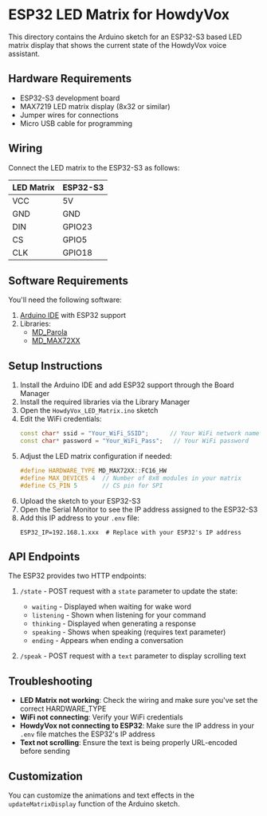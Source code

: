 # ESP32 LED Matrix for HowdyVox

This directory contains the Arduino sketch for an ESP32-S3 based LED matrix display that shows the current state of the HowdyVox voice assistant.

## Hardware Requirements

- ESP32-S3 development board
- MAX7219 LED matrix display (8x32 or similar)
- Jumper wires for connections
- Micro USB cable for programming

## Wiring

Connect the LED matrix to the ESP32-S3 as follows:

| LED Matrix | ESP32-S3 |
|------------|----------|
| VCC        | 5V       |
| GND        | GND      |
| DIN        | GPIO23   |
| CS         | GPIO5    |
| CLK        | GPIO18   |

## Software Requirements

You'll need the following software:

1. [Arduino IDE](https://www.arduino.cc/en/software) with ESP32 support
2. Libraries:
   - [MD_Parola](https://github.com/MajicDesigns/MD_Parola)
   - [MD_MAX72XX](https://github.com/MajicDesigns/MD_MAX72XX)

## Setup Instructions

1. Install the Arduino IDE and add ESP32 support through the Board Manager
2. Install the required libraries via the Library Manager
3. Open the `HowdyVox_LED_Matrix.ino` sketch
4. Edit the WiFi credentials:
   ```cpp
   const char* ssid = "Your_WiFi_SSID";      // Your WiFi network name
   const char* password = "Your_WiFi_Pass";   // Your WiFi password
   ```
5. Adjust the LED matrix configuration if needed:
   ```cpp
   #define HARDWARE_TYPE MD_MAX72XX::FC16_HW
   #define MAX_DEVICES 4  // Number of 8x8 modules in your matrix
   #define CS_PIN 5       // CS pin for SPI
   ```
6. Upload the sketch to your ESP32-S3
7. Open the Serial Monitor to see the IP address assigned to the ESP32-S3
8. Add this IP address to your `.env` file:
   ```
   ESP32_IP=192.168.1.xxx  # Replace with your ESP32's IP address
   ```

## API Endpoints

The ESP32 provides two HTTP endpoints:

1. `/state` - POST request with a `state` parameter to update the state:
   - `waiting` - Displayed when waiting for wake word
   - `listening` - Shown when listening for your command
   - `thinking` - Displayed when generating a response
   - `speaking` - Shows when speaking (requires text parameter)
   - `ending` - Appears when ending a conversation

2. `/speak` - POST request with a `text` parameter to display scrolling text

## Troubleshooting

- **LED Matrix not working**: Check the wiring and make sure you've set the correct HARDWARE_TYPE
- **WiFi not connecting**: Verify your WiFi credentials
- **HowdyVox not connecting to ESP32**: Make sure the IP address in your `.env` file matches the ESP32's IP address
- **Text not scrolling**: Ensure the text is being properly URL-encoded before sending

## Customization

You can customize the animations and text effects in the `updateMatrixDisplay` function of the Arduino sketch.
